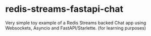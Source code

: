 # redis-streams-fastapi-chat
Very simple toy example of a Redis Streams backed Chat app using Websockets, Asyncio and FastAPI/Starlette. (for learning purposes) 
